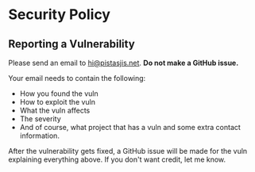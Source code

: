 # Security Policy

## Reporting a Vulnerability

Please send an email to [hi@pistasjis.net](mailto:hi@pistasjis.net). **Do not make a GitHub issue.**

Your email needs to contain the following:

- How you found the vuln
- How to exploit the vuln
- What the vuln affects
- The severity
- And of course, what project that has a vuln and some extra contact information. 

After the vulnerability gets fixed, a GitHub issue will be made for the vuln explaining everything above. If you don't want credit, let me know.
